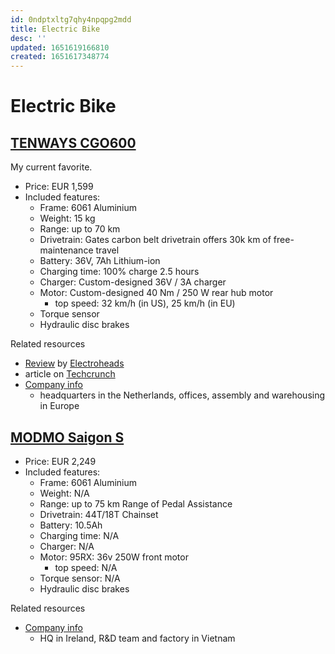 ```yaml
---
id: 0ndptxltg7qhy4npqpg2mdd
title: Electric Bike
desc: ''
updated: 1651619166810
created: 1651617348774
---
```

# Electric Bike

## [TENWAYS CGO600](https://www.tenways.com/products/cgo600)

My current favorite.

- Price: EUR 1,599
- Included features:
    - Frame: 6061 Aluminium
    - Weight: 15 kg
    - Range: up to 70 km
    - Drivetrain: Gates carbon belt drivetrain offers 30k km of free-maintenance travel
    - Battery: 36V, 7Ah Lithium-ion
    - Charging time: 100% charge 2.5 hours
    - Charger: Custom-designed 36V / 3A charger
    - Motor: Custom-designed 40 Nm / 250 W rear hub motor
        - top speed: 32 km/h (in US), 25 km/h (in EU)
    - Torque sensor
    - Hydraulic disc brakes

Related resources
- [Review](https://www.youtube.com/watch?v=d5gygPVTfOA) by [Electroheads](https://www.youtube.com/channel/UCgrtRCRLtmBzle7rjJxDUsg)
- article on [Techcrunch](https://techcrunch.com/2021/10/28/the-tenways-cgo-600-is-a-very-serviceable-urban-belt-drive-e-bike-great-for-commutes/)
- [Company info](https://www.tenways.com/pages/about-us)
    - headquarters in the Netherlands, offices, assembly and warehousing in Europe

## [MODMO Saigon S](https://modmo.io/products/saigon-s)

- Price: EUR 2,249
- Included features:
    - Frame: 6061 Aluminium
    - Weight: N/A
    - Range: up to 75 km Range of Pedal Assistance
    - Drivetrain: 44T/18T Chainset
    - Battery: 10.5Ah
    - Charging time: N/A
    - Charger: N/A
    - Motor: 95RX: 36v 250W front motor
        - top speed: N/A
    - Torque sensor: N/A
    - Hydraulic disc brakes

Related resources
- [Company info](https://modmo.io/pages/about)
    - HQ in Ireland, R&D team and factory in Vietnam